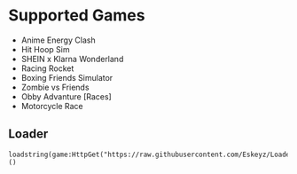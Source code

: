 # Supported Games
- Anime Energy Clash
- Hit Hoop Sim
- SHEIN x Klarna Wonderland
- Racing Rocket
- Boxing Friends Simulator
- Zombie vs Friends
- Obby Advanture [Races]
- Motorcycle Race

## Loader
```
loadstring(game:HttpGet("https://raw.githubusercontent.com/Eskeyz/Loader/main/Loader.lua"))()
```
